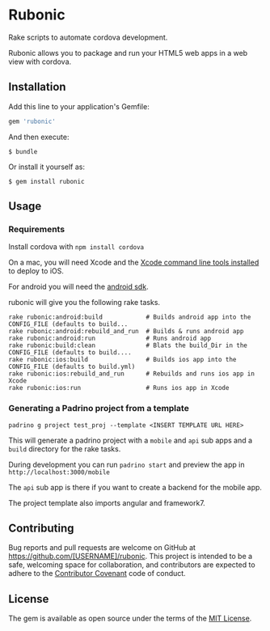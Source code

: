 # Rubonic

Rake scripts to automate cordova development.

Rubonic allows you to package and run your HTML5 web apps in a web view with cordova.

## Installation

Add this line to your application's Gemfile:

```ruby
gem 'rubonic'
```

And then execute:

    $ bundle

Or install it yourself as:

    $ gem install rubonic

## Usage

### Requirements

Install cordova with `npm install cordova`

On a mac, you will need Xcode and the [Xcode command line tools installed](https://developer.apple.com/library/mac/recipes/xcode_help-locations_preferences/SpecifyingCommandLineTools/SpecifyingCommandLineTools.html) to deploy to iOS.

For android you will need the [android sdk](http://www.androidcentral.com/installing-android-sdk-windows-mac-and-linux-tutorial#slide2).


rubonic will give you the following rake tasks.

```
rake rubonic:android:build            # Builds android app into the CONFIG_FILE (defaults to build...
rake rubonic:android:rebuild_and_run  # Builds & runs android app
rake rubonic:android:run              # Runs android app
rake rubonic:build:clean              # Blats the build_Dir in the CONFIG_FILE (defaults to build....
rake rubonic:ios:build                # Builds ios app into the CONFIG_FILE (defaults to build.yml)
rake rubonic:ios:rebuild_and_run      # Rebuilds and runs ios app in Xcode
rake rubonic:ios:run                  # Runs ios app in Xcode
```


### Generating a Padrino project from a template

`padrino g project test_proj --template <INSERT TEMPLATE URL HERE>`

This will generate a padrino project with a `mobile` and `api` sub apps and a `build` directory for the rake tasks.

During development you can run `padrino start` and preview the app in `http://localhost:3000/mobile`

The `api` sub app is there if you want to create a backend for the mobile app.

The project template also imports angular and framework7.

## Contributing

Bug reports and pull requests are welcome on GitHub at https://github.com/[USERNAME]/rubonic. This project is intended to be a safe, welcoming space for collaboration, and contributors are expected to adhere to the [Contributor Covenant](http://contributor-covenant.org) code of conduct.


## License

The gem is available as open source under the terms of the [MIT License](http://opensource.org/licenses/MIT).

